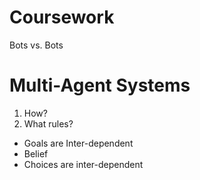# Coursework
Bots vs. Bots
# Multi-Agent Systems
1. How? 
2. What rules? 
- Goals are Inter-dependent
- Belief
- Choices are inter-dependent
